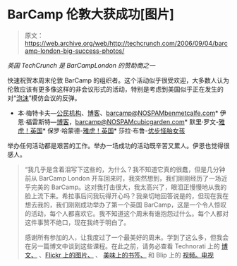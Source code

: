 # BarCamp 伦敦大获成功[图片] 

> 原文：<https://web.archive.org/web/http://techcrunch.com/2006/09/04/barcamp-london-big-success-photos/>

*英国 TechCrunch 是 BarCampLondon 的赞助商之一*

快速祝贺本周末伦敦 BarCamp 的组织者。这个活动似乎很受欢迎，大多数人认为伦敦应该有更多像这样的非会议形式的活动，特别是考虑到美国似乎正在发生的对“[泡沫](https://web.archive.org/web/20140811221315/http://scobleizer.wordpress.com/2006/09/03/getting-outside-the-frothy-bubble/)”模仿会议的反弹。

*   本·梅特卡夫—[公民机构](https://web.archive.org/web/20140811221315/http://citizenagency.com/)、[博客](https://web.archive.org/web/20140811221315/http://benmetcalfe.com/blog)、[barcamp@NOSPAMbenmetcalfe.com](https://web.archive.org/web/20140811221315/mailto:barcamp@NOSPAMbenmetcalfe.com)*   伊恩·福雷斯特—[博客](https://web.archive.org/web/20140811221315/http://www.cubicgarden.com/)，[barcamp@NOSPAMcubicgarden.com](https://web.archive.org/web/20140811221315/mailto:barcamp@NOSPAMcubicgarden.com)*   默里·罗文-[雅虎！英国](https://web.archive.org/web/20140811221315/http://www.yahoo.co.uk/)*   保罗·哈蒙德-[雅虎！英国](https://web.archive.org/web/20140811221315/http://www.yahoo.co.uk/)*   莎拉·布鲁-[优步怪胎女孩](https://web.archive.org/web/20140811221315/http://geekswithblogs.net/waterbaby/archive/2006/09/03/90136.aspx)

举办任何活动都是艰苦的工作。举办一场成功的活动既辛苦又累人。伊恩也觉得很感人。

> “我几乎是含着泪写下这些的，为什么？我不知道它真的很蠢，但是几分钟前从 BarCamp London 开车回来时，我突然想到，我们刚刚经历了一场近乎完美的 BarCamp[](https://web.archive.org/web/20140811221315/http://barcamp.org/)。这对我打击很大，我太高兴了，眼泪正慢慢地从我的脸上流下来。希拉事后问我玩得开心吗？我亲切地回答说是的，但现在我在想去我的，我们刚刚成功举办了第一个英国 BarCamp，这是一个令人惊叹的活动，每个人都喜欢它。我不知道这个周末有谁抱怨过什么。每个人都对这件事赞不绝口，现在我终于明白了。
> 
>  感谢所有参加的人，让我度过了一个最美好的周末。学到了这么多，但我会在另一篇博文中谈到这些课程。在此之前，请务必查看 Technorati 上的 [博文、](https://web.archive.org/web/20140811221315/http://www.technorati.com/tag/barcamplondon) 、[Flickr 上的图片、](https://web.archive.org/web/20140811221315/http://www.flickr.com/photos/tags/barcamplondon/) 、 [美味上的书签、](https://web.archive.org/web/20140811221315/http://del.icio.us/tag/barcamplondon) 和 Blip 上的 [视频。电视](https://web.archive.org/web/20140811221315/http://blip.tv/topics/view/barcamplondon)